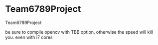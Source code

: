 # Team6789Project
Team6789Project

be sure to compile opencv with TBB option, otherwise the speed will kill you.
even with i7 cores 
